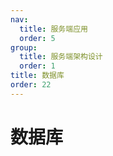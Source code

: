 ```yaml
---
nav:
  title: 服务端应用
  order: 5
group:
  title: 服务端架构设计
  order: 1
title: 数据库
order: 22
---
```


# 数据库
